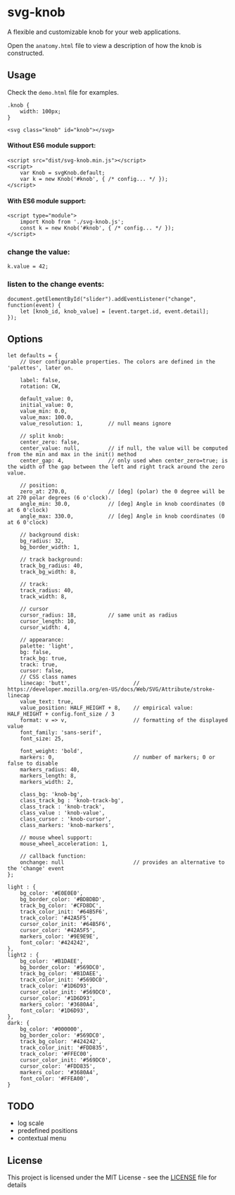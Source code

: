 # svg-knob

A flexible and customizable knob for your web applications.

Open the `anatomy.html` file to view a description of how the knob is constructed.

## Usage

Check the `demo.html` file for examples.

    .knob {
        width: 100px;
    }

    <svg class="knob" id="knob"></svg>

#### Without ES6 module support:

    <script src="dist/svg-knob.min.js"></script>
    <script>
        var Knob = svgKnob.default;
        var k = new Knob('#knob', { /* config... */ });   
    </script>

#### With ES6 module support:

    <script type="module">
        import Knob from './svg-knob.js';
        const k = new Knob('#knob', { /* config... */ });        
    </script>

### change the value:

    k.value = 42;
    
### listen to the change events:

    document.getElementById("slider").addEventListener("change", function(event) {
        let [knob_id, knob_value] = [event.target.id, event.detail];
    });    

## Options

    let defaults = {
        // User configurable properties. The colors are defined in the 'palettes', later on.

        label: false,
        rotation: CW,

        default_value: 0,
        initial_value: 0,
        value_min: 0.0,
        value_max: 100.0,
        value_resolution: 1,        // null means ignore

        // split knob:
        center_zero: false,
        center_value: null,         // if null, the value will be computed from the min and max in the init() method
        center_gap: 4,              // only used when center_zero=true; is the width of the gap between the left and right track around the zero value.

        // position:
        zero_at: 270.0,             // [deg] (polar) the 0 degree will be at 270 polar degrees (6 o'clock).
        angle_min: 30.0,            // [deg] Angle in knob coordinates (0 at 6 0'clock)
        angle_max: 330.0,           // [deg] Angle in knob coordinates (0 at 6 0'clock)

        // background disk:
        bg_radius: 32,
        bg_border_width: 1,

        // track background:
        track_bg_radius: 40,
        track_bg_width: 8,

        // track:
        track_radius: 40,
        track_width: 8,

        // cursor
        cursor_radius: 18,          // same unit as radius
        cursor_length: 10,
        cursor_width: 4,

        // appearance:
        palette: 'light',
        bg: false,
        track_bg: true,
        track: true,
        cursor: false,
        // CSS class names
        linecap: 'butt',                    // https://developer.mozilla.org/en-US/docs/Web/SVG/Attribute/stroke-linecap
        value_text: true,
        value_position: HALF_HEIGHT + 8,    // empirical value: HALF_HEIGHT + config.font_size / 3
        format: v => v,                     // formatting of the displayed value
        font_family: 'sans-serif',
        font_size: 25,

        font_weight: 'bold',
        markers: 0,                         // number of markers; 0 or false to disable
        markers_radius: 40,
        markers_length: 8,
        markers_width: 2,

        class_bg: 'knob-bg',
        class_track_bg : 'knob-track-bg',
        class_track : 'knob-track',
        class_value : 'knob-value',
        class_cursor : 'knob-cursor',
        class_markers: 'knob-markers',

        // mouse wheel support:
        mouse_wheel_acceleration: 1,

        // callback function:
        onchange: null                      // provides an alternative to the 'change' event   
    };

    light : {
        bg_color: '#E0E0E0',
        bg_border_color: '#BDBDBD',
        track_bg_color: '#CFD8DC',
        track_color_init: '#64B5F6',
        track_color: '#42A5F5',
        cursor_color_init: '#64B5F6',
        cursor_color: '#42A5F5',
        markers_color: '#9E9E9E',
        font_color: '#424242',
    },
    light2 : {
        bg_color: '#B1DAEE',
        bg_border_color: '#569DC0',
        track_bg_color: '#B1DAEE',
        track_color_init: '#569DC0',
        track_color: '#1D6D93',
        cursor_color_init: '#569DC0',
        cursor_color: '#1D6D93',
        markers_color: '#3680A4',
        font_color: '#1D6D93',
    },
    dark: {
        bg_color: '#000000',
        bg_border_color: '#569DC0',
        track_bg_color: '#424242',
        track_color_init: '#FDD835',
        track_color: '#FFEC00',
        cursor_color_init: '#569DC0',
        cursor_color: '#FDD835',
        markers_color: '#3680A4',
        font_color: '#FFEA00',
    }


## TODO

- log scale
- predefined positions
- contextual menu


## License

This project is licensed under the MIT License - see the [LICENSE](LICENSE) file for details

